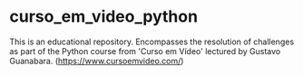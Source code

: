 # curso_em_video_python
 This is an educational repository. Encompasses the resolution of challenges as part of the Python course from 'Curso em Vídeo' lectured by Gustavo Guanabara.
 (https://www.cursoemvideo.com/)

